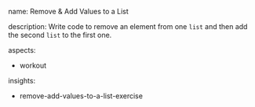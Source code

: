 name: Remove & Add Values to a List

description: Write code to remove an element from one `list` and then add the second `list` to the first one.

aspects:
  - workout

insights:
  - remove-add-values-to-a-list-exercise
